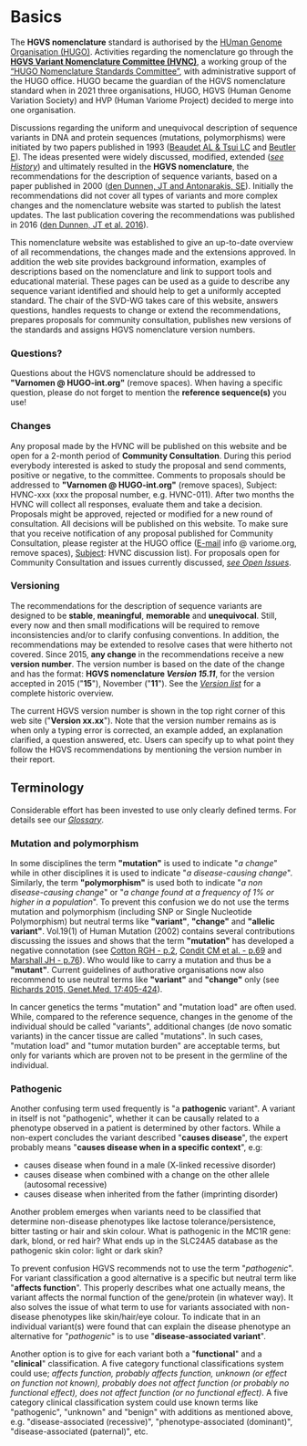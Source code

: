 # Basics

The **HGVS nomenclature** standard is authorised by the [HUman Genome Organisation (HUGO)](http://www.hugo-international.org). Activities regarding the nomenclature go through the [**HGVS Variant Nomenclature Committee (HVNC)**](http://varnomen.hgvs.org/HVNC), a working group of the [“HUGO Nomenclature Standards Committee”](https://www.hugo-international.org/standards/), with administrative support of the HUGO office. HUGO became the guardian of the HGVS nomenclature standard when in 2021 three organisations, HUGO, HGVS (Human Genome Variation Society) and HVP (Human Variome Project) decided to merge into one organisation.

Discussions regarding the uniform and unequivocal description of sequence variants in DNA and protein sequences (mutations, polymorphisms) were initiated by two papers published in 1993 ([Beaudet AL & Tsui LC](http://onlinelibrary.wiley.com/doi/10.1002/humu.1380020402/abstract) and [Beutler E](http://www.ncbi.nlm.nih.gov/pmc/articles/PMC1682427/pdf/ajhg00054-0240.pdf)). The ideas presented were widely discussed, modified, extended ([_see History_](../history)) and ultimately resulted in the **HGVS nomenclature**, the recommendations for the description of sequence variants, based on a paper published in 2000 ([den Dunnen, JT and Antonarakis, SE](http://www3.interscience.wiley.com/cgi-bin/fulltext/68503056/PDFSTART)). Initially the recommendations did not cover all types of variants and more complex changes and the nomenclature website was started to publish the latest updates. The last publication covering the recommendations was published in 2016 ([den Dunnen, JT et al. 2016](http://onlinelibrary.wiley.com/doi/10.1002/humu.22981/pdf)).

This nomenclature website was established to give an up-to-date overview of all recommendations, the changes made and the extensions approved. In addition the web site provides background information, examples of descriptions based on the nomenclature and link to support tools and educational material. These pages can be used as a guide to describe any sequence variant identified and should help to get a uniformly accepted standard. The chair of the SVD-WG takes care of this website, answers questions, handles requests to change or extend the recommendations, prepares proposals for community consultation, publishes new versions of the standards and assigns HGVS nomenclature version numbers.

### Questions?

Questions about the HGVS nomenclature should be addressed to **"Varnomen @ HUGO-int.org"** (remove spaces). When having a specific question, please do not forget to mention the **reference sequence(s)** you use!

### Changes

Any proposal made by the HVNC will be published on this website and be open for a 2-month period of **Community Consultation**. During this period everybody interested is asked to study the proposal and send comments, positive or negative, to the committee. Comments to proposals should be addressed to **"Varnomen @ HUGO-int.org"** (remove spaces), Subject: HVNC-xxx (xxx the proposal number, e.g. HVNC-011). After two months the HVNC will collect all responses, evaluate them and take a decision. Proposals might be approved, rejected or modified for a new round of consultation. All decisions will be published on this website. To make sure that you receive notification of any proposal published for Community Consultation, please register at the HUGO office (<u>E-mail</u> info @ variome.org, remove spaces), <u>Subject</u>: HVNC discussion list). For proposals open for Community Consultation and issues currently discussed, [_see Open Issues_](../consultation/open-issues/).

### Versioning

The recommendations for the description of sequence variants are designed to be **stable**, **meaningful**, **memorable** and **unequivocal**. Still, every now and then small modifications will be required to remove inconsistencies and/or to clarify confusing conventions. In addition, the recommendations may be extended to resolve cases that were hitherto not covered. Since 2015, **any change** in the recommendations receive a new **version number**. The version number is based on the date of the change and has the format: **HGVS nomenclature _Version 15.11_**, for the version accepted in 2015 ("**15**"), November ("**11**"). See the [_Version list_](../versioning/) for a complete historic overview. 

The current HGVS version number is shown in the top right corner of this web site ("**Version xx.xx**"). Note that the version number remains as is when only a typing error is corrected, an example added, an explanation clarified, a question answered, etc. Users can specify up to what point they follow the HGVS recommendations by mentioning the version number in their report.

## Terminology 

Considerable effort has been invested to use only clearly defined terms. For details see our [_Glossary_](../glossary/).

### Mutation and polymorphism

In some disciplines the term **"mutation"** is used to indicate "_a change_" while in other disciplines it is used to indicate "_a disease-causing change_". Similarly, the term **"polymorphism"** is used both to indicate "_a non disease-causing change_" or "_a change found at a frequency of 1% or higher in a population_". To prevent this confusion we do not use the terms mutation and polymorphism (including SNP or Single Nucleotide Polymorphism) but neutral terms like **"variant"**, **"change"** and **"allelic variant"**. Vol.19(1) of Human Mutation (2002) contains several contributions discussing the issues and shows that the term **"mutation"** has developed a negative connotation (see [Cotton RGH - p.2](http://onlinelibrary.wiley.com/doi/10.1002/humu.10029/pdf), [Condit CM et al. - p.69](http://onlinelibrary.wiley.com/doi/10.1002/humu.10023/pdf) and [Marshall JH - p.76](http://onlinelibrary.wiley.com/doi/10.1002/humu.10021/pdf)). Who would like to carry a mutation and thus be a **"mutant"**.  Current guidelines of authorative organisations now also recommend to use neutral terms like **"variant"** and **"change"** only (see [Richards 2015, Genet.Med. 17:405-424](http://www.nature.com/gim/journal/v17/n5/pdf/gim201530a.pdf)).

In cancer genetics the terms "mutation" and "mutation load" are often used. While, compared to the reference sequence, changes in the genome of the individual should be called "variants", additional changes (de novo somatic variants) in the cancer tissue are called "mutations". In such cases, "mutation load" and "tumor mutation burden" are acceptable terms, but only for variants which are proven not to be present in the germline of the individual.

### Pathogenic

Another confusing term used frequently is "a **pathogenic** variant". A variant in itself is not "pathogenic", whether it can be causally related to a phenotype observed in a patient is determined by other factors. While a non-expert concludes the variant described "**causes disease**", the expert probably means "**causes disease when in a specific context**", e.g:

* causes disease when found in a male (X-linked recessive disorder)
* causes disease when combined with a change on the other allele (autosomal recessive)
* causes disease when inherited from the father (imprinting disorder)

Another problem emerges when variants need to be classified that determine non-disease phenotypes like lactose tolerance/persistence, bitter tasting or hair and skin colour. What is pathogenic in the MC1R gene: dark, blond, or red hair?  What ends up in the SLC24A5 database as the pathogenic skin color: light or dark skin?

To prevent confusion HGVS recommends not to use the term "_pathogenic_". For variant classification a good alternative is a specific but neutral term like "**affects function**". This properly describes what one actually means, the variant affects the normal function of the gene/protein (in whatever way). It also solves the issue of what term to use for variants associated with non-disease phenotypes like skin/hair/eye colour. To indicate that in an individual variant(s) were found that can explain the disease phenotype an alternative for "_pathogenic_" is to use "**disease-associated variant**".

Another option is to give for each variant both a "**functional**" and a "**clinical**" classification. A five category functional classifications system could use; _affects function,  probably affects function,  unknown (or effect on function not known),  probably does not affect function (or probably no functional effect),  does not affect function (or no functional effect)_. A five category clinical classification system could use known terms like "pathogenic", "unknown" and "benign" with additions as mentioned above, e.g. "disease-associated (recessive)", "phenotype-associated (dominant)", "disease-associated (paternal)", etc.